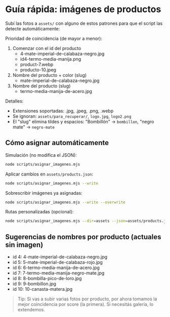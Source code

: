 # Guía rápida: imágenes de productos

Subí las fotos a `assets/` con alguno de estos patrones para que el script las detecte automáticamente:

Prioridad de coincidencia (de mayor a menor):

1. Comenzar con el id del producto
   - 4-mate-imperial-de-calabaza-negro.jpg
   - id4-termo-media-manija.png
   - product-7.webp
   - producto-10.jpeg
2. Nombre del producto + color (slug)
   - mate-imperial-de-calabaza-negro.jpg
3. Nombre del producto (slug)
   - termo-media-manija-de-acero.jpg

Detalles:

- Extensiones soportadas: .jpg, .jpeg, .png, .webp
- Se ignoran: `assets/para_recuperar/`, `logo.jpg`, `logo2.png`
- El "slug" elimina tildes y espacios: "Bombillón" → `bombillon`, "negro mate" → `negro-mate`

## Cómo asignar automáticamente

Simulación (no modifica el JSON):

```bash
node scripts/asignar_imagenes.mjs
```

Aplicar cambios en `assets/products.json`:

```bash
node scripts/asignar_imagenes.mjs --write
```

Sobrescribir imágenes ya asignadas:

```bash
node scripts/asignar_imagenes.mjs --write --overwrite
```

Rutas personalizadas (opcional):

```bash
node scripts/asignar_imagenes.mjs --dir=assets --json=assets/products.json
```

## Sugerencias de nombres por producto (actuales sin imagen)

- id 4: 4-mate-imperial-de-calabaza-negro.jpg
- id 5: 5-mate-imperial-de-calabaza-rojo.jpg
- id 6: 6-termo-media-manija-de-acero.jpg
- id 7: 7-termo-media-manija-negro-mate.jpg
- id 8: 8-bombilla-pico-de-loro.jpg
- id 9: 9-bombillon.jpg
- id 10: 10-canasta-matera.jpg

> Tip: Si vas a subir varias fotos por producto, por ahora tomamos la mejor coincidencia por score (la primera). Si necesitás galería, lo extendemos.
